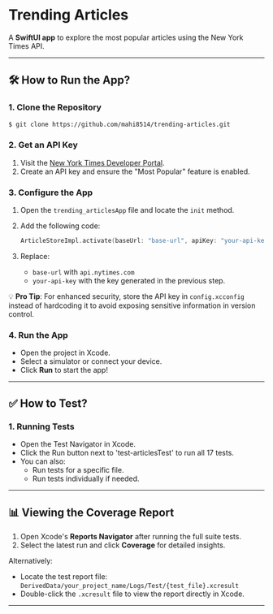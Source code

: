 # Trending Articles
A **SwiftUI app** to explore the most popular articles using the New York Times API.

---

## 🛠 How to Run the App?

### 1. Clone the Repository
```bash
$ git clone https://github.com/mahi8514/trending-articles.git
```

### 2. Get an API Key
1. Visit the [New York Times Developer Portal](https://developer.nytimes.com/).
2. Create an API key and ensure the "Most Popular" feature is enabled.

### 3. Configure the App
1. Open the `trending_articlesApp` file and locate the `init` method.
2. Add the following code:

    ```swift
    ArticleStoreImpl.activate(baseUrl: "base-url", apiKey: "your-api-key")
    ```

3. Replace:
   - `base-url` with `api.nytimes.com`
   - `your-api-key` with the key generated in the previous step.

💡 **Pro Tip**: For enhanced security, store the API key in `config.xcconfig` instead of hardcoding it to avoid exposing sensitive information in version control.

### 4. Run the App
- Open the project in Xcode.
- Select a simulator or connect your device.
- Click **Run** to start the app!

---

## ✅ How to Test?

### 1. Running Tests
- Open the Test Navigator in Xcode.
- Click the Run button next to 'test-articlesTest' to run all 17 tests.
- You can also:
    - Run tests for a specific file.
    - Run tests individually if needed.
    
---

## 📊 Viewing the Coverage Report

1. Open Xcode's **Reports Navigator** after running the full suite tests.
2. Select the latest run and click **Coverage** for detailed insights.

Alternatively:
- Locate the test report file: `DerivedData/your_project_name/Logs/Test/{test_file}.xcresult`
- Double-click the `.xcresult` file to view the report directly in Xcode.

---
